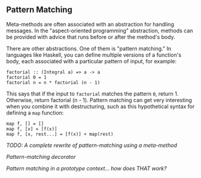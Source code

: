 ## Pattern Matching

Meta-methods are often associated with an abstraction for handling messages. In the "aspect-oriented programming" abstraction, methods can be provided with advice that runs before or after the method's body.

There are other abstractions. One of them is "pattern matching." In languages like Haskell, you can define multiple versions of a function's body, each associated with a particular pattern of input, for example:

    factorial :: (Integral a) => a -> a
    factorial 0 = 1
    factorial n = n * factorial (n - 1)

This says that if the input to `factorial` matches the pattern `0`, return 1. Otherwise, return factorial (n - 1). Pattern matching can get very interesting when you combine it with destructuring, such as this hypothetical syntax for defining a `map` function:

    map f, [] = []
    map f, [x] = [f(x)]
    map f, [x, rest...] = [f(x)] + map(rest)

*TODO: A complete rewrite of pattern-matching using a meta-method*

*Pattern-matching decorator*

*Pattern matching in a prototype context... how does THAT work?*